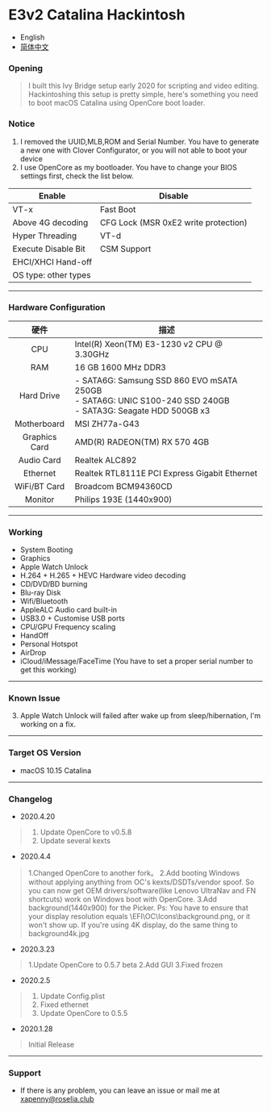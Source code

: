 

# E3v2 Catalina Hackintosh

- English
- [简体中文](https://github.com/xapenny/E3v2-Catalina-Hackintosh-setup/README.md)

### Opening

> I built this Ivy Bridge setup early 2020 for scripting and video editing. Hackintoshing this setup is pretty simple, here's something you need to boot macOS Catalina using OpenCore boot loader. 

### Notice

1. I removed the UUID,MLB,ROM and Serial Number. You have to generate a new one with Clover Configurator, or you will not able to boot your device
2. I use OpenCore as my bootloader. You have to change your BIOS settings first, check the list below.

| Enable               | Disable                              |
| -------------------- | ------------------------------------ |
| VT-x                 | Fast Boot                            |
| Above 4G decoding    | CFG Lock (MSR 0xE2 write protection) |
| Hyper Threading      | VT-d                                 |
| Execute Disable Bit  | CSM Support                          |
| EHCI/XHCI Hand-off   |                                      |
| OS type: other types |                                      |

---

### Hardware Configuration

|     硬件      | 描述                                                         |
| :-----------: | ------------------------------------------------------------ |
|      CPU      | Intel(R) Xeon(TM) E3-1230 v2 CPU @ 3.30GHz                   |
|      RAM      | 16 GB 1600 MHz DDR3                                          |
|  Hard Drive   | - SATA6G: Samsung SSD 860 EVO mSATA 250GB <br/>- SATA6G: UNIC S100-240 SSD 240GB<br/>- SATA3G: Seagate HDD 500GB x3 |
|  Motherboard  | MSI ZH77a-G43                                                |
| Graphics Card | AMD(R) RADEON(TM) RX 570 4GB                                 |
|  Audio Card   | Realtek ALC892                                               |
|   Ethernet    | Realtek RTL8111E PCI Express Gigabit Ethernet                |
| WiFi/BT Card  | Broadcom BCM94360CD                                          |
|    Monitor    | Philips 193E (1440x900)                                      |

---

### Working

- System Booting
- Graphics
- Apple Watch Unlock 
- H.264 + H.265 + HEVC Hardware video decoding
- CD/DVD/BD burning
- Blu-ray Disk
- Wifi/Bluetooth
- AppleALC Audio card built-in
- USB3.0 + Customise USB ports
- CPU/GPU Frequency scaling
- HandOff
- Personal Hotspot
- AirDrop
- iCloud/iMessage/FaceTime (You have to set a proper serial number to get this working)

---

### Known Issue

3. Apple Watch Unlock will failed after wake up from sleep/hibernation, I'm working on a fix.

---

### Target OS Version

- macOS 10.15 Catalina

---

### Changelog

- 2020.4.20

> 1. Update OpenCore to v0.5.8
> 2. Update several kexts

- 2020.4.4

> 1.Changed OpenCore to another fork。
> 2.Add booting Windows without applying anything from OC's kexts/DSDTs/vendor spoof. So you can now get OEM drivers/software(like Lenovo UltraNav and FN shortcuts) work on Windows boot with OpenCore.
> 3.Add background(1440x900) for the Picker. Ps: You have to ensure that your display resolution equals \EFI\OC\Icons\background.png, or it won't show up. If you're using 4K display, do the same thing to background4k.jpg

- 2020.3.23
> 1.Update OpenCore to 0.5.7 beta
> 2.Add GUI
> 3.Fixed frozen

- 2020.2.5

> 1. Update Config.plist
> 2. Fixed ethernet
> 3. Update OpenCore to 0.5.5


- 2020.1.28

> Initial Release

---

### Support

- If there is any problem, you can leave an issue or mail me at <xapenny@roselia.club>